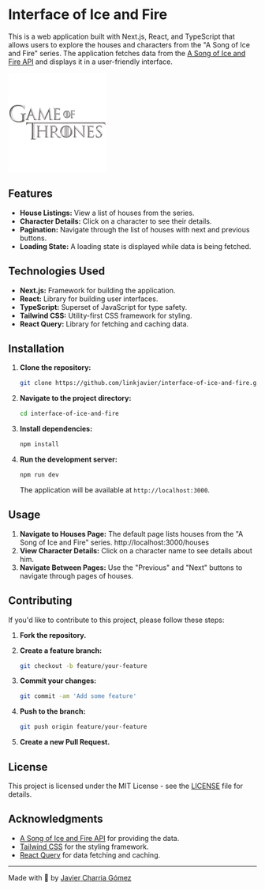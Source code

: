 # Interface of Ice and Fire

This is a web application built with Next.js, React, and TypeScript that allows users to explore the houses and characters from the "A Song of Ice and Fire" series. The application fetches data from the [A Song of Ice and Fire API](https://anapioficeandfire.com/) and displays it in a user-friendly interface.

![Header Image](public/GOT.png)  

## Features

- **House Listings:** View a list of houses from the series.
- **Character Details:** Click on a character to see their details.
- **Pagination:** Navigate through the list of houses with next and previous buttons.
- **Loading State:** A loading state is displayed while data is being fetched.

## Technologies Used

- **Next.js:** Framework for building the application.
- **React:** Library for building user interfaces.
- **TypeScript:** Superset of JavaScript for type safety.
- **Tailwind CSS:** Utility-first CSS framework for styling.
- **React Query:** Library for fetching and caching data.

## Installation

1. **Clone the repository:**

    ```bash
    git clone https://github.com/linkjavier/interface-of-ice-and-fire.git
    ```

2. **Navigate to the project directory:**

    ```bash
    cd interface-of-ice-and-fire
    ```

3. **Install dependencies:**

    ```bash
    npm install
    ```

4. **Run the development server:**

    ```bash
    npm run dev
    ```

    The application will be available at `http://localhost:3000`.

## Usage

1. **Navigate to Houses Page:** The default page lists houses from the "A Song of Ice and Fire" series. http://localhost:3000/houses
2. **View Character Details:** Click on a character name to see details about him.
3. **Navigate Between Pages:** Use the "Previous" and "Next" buttons to navigate through pages of houses.

## Contributing

If you'd like to contribute to this project, please follow these steps:

1. **Fork the repository.**
2. **Create a feature branch:**

    ```bash
    git checkout -b feature/your-feature
    ```

3. **Commit your changes:**

    ```bash
    git commit -am 'Add some feature'
    ```

4. **Push to the branch:**

    ```bash
    git push origin feature/your-feature
    ```

5. **Create a new Pull Request.**

## License

This project is licensed under the MIT License - see the [LICENSE](LICENSE) file for details.

## Acknowledgments

- [A Song of Ice and Fire API](https://anapioficeandfire.com/) for providing the data.
- [Tailwind CSS](https://tailwindcss.com/) for the styling framework.
- [React Query](https://react-query.tanstack.com/) for data fetching and caching.

---

Made with 💙 by [Javier Charria Gómez](https://github.com/linkjavier)